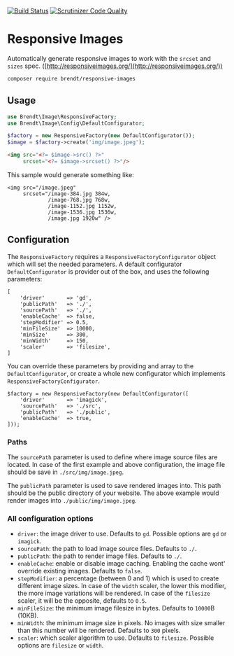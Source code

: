 [![Build Status](https://scrutinizer-ci.com/g/brendt/responsive-images/badges/build.png?b=master)](https://scrutinizer-ci.com/g/brendt/responsive-images/build-status/master) [![Scrutinizer Code Quality](https://scrutinizer-ci.com/g/brendt/responsive-images/badges/quality-score.png?b=master)](https://scrutinizer-ci.com/g/brendt/responsive-images/?branch=master)

# Responsive Images

Automatically generate responsive images to work with the `srcset` and `sizes` spec. ([http://responsiveimages.org/](http://responsiveimages.org/))

```sh
composer require brendt/responsive-images
```

## Usage

```php
use Brendt\Image\ResponsiveFactory;
use Brendt\Image\Config\DefaultConfigurator;

$factory = new ResponsiveFactory(new DefaultConfigurator());
$image = $factory->create('img/image.jpeg');
```

```html
<img src="<?= $image->src() ?>" 
     srcset="<?= $image->srcset() ?>"/>
```

This sample would generate something like:

```hmtl
<img src="/image.jpeg" 
     srcset="/image-384.jpg 384w,
             /image-768.jpg 768w,
             /image-1152.jpg 1152w,
             /image-1536.jpg 1536w,
             /image.jpg 1920w" />
```

## Configuration

The `ResponsiveFactory` requires a `ResponsiveFactoryConfigurator` object which will set the needed parameters. 
A default configurator `DefaultConfigurator` is provider out of the box, and uses the following parameters:
 
```
[
    'driver'       => 'gd',
    'publicPath'   => './',
    'sourcePath'   => './',
    'enableCache'  => false,
    'stepModifier' => 0.5,
    'minFileSize'  => 10000,
    'minSize'      => 300,
    'minWidth'     => 150,
    'scaler'       => 'filesize',
]
```

You can override these parameters by providing and array to the `DefaultConfigurator`, 
or create a whole new configurator which implements `ResponsiveFactoryConfigurator`.

```
$factory = new ResponsiveFactory(new DefaultConfigurator([
    'driver'       => 'imagick',
    'sourcePath'   => './src',
    'publicPath'   => './public',
    'enableCache'  => true,
]));
```

### Paths

The `sourcePath` parameter is used to define where image source files are located. 
In case of the first example and above configuration, the image file should be save in `./src/img/image.jpeg`.

The `publicPath` parameter is used to save rendered images into. This path should be the public directory of your website.
The above example would render images into `./public/img/image.jpeg`. 

### All configuration options

- `driver`: the image driver to use. Defaults to `gd`. Possible options are `gd` or `imagick`.
- `sourcePath`: the path to load image source files. Defaults to `./`.
- `publicPath`: the path to render image files. Defaults to `./`.
- `enableCache`: enable or disable image caching. Enabling the cache wont' override existing images. Defaults to `false`.
- `stepModifier`: a percentage (between 0 and 1) which is used to create different image sizes. 
In case of the `width` scaler, the lower this modifier, the more image variations will be rendered. 
In case of the `filesize` scaler, it will be the opposite, defaults to `0.5`.
- `minFileSize`: the minimum image filesize in bytes. Defaults to `10000`B (10KB).
- `minWidth`: the minimum image size in pixels. No images with size smaller than this number will be rendered. Defaults to `300` pixels.
- `scaler`: which scaler algorithm to use. Defaults to `filesize`. Possible options are `filesize` or `width`.
